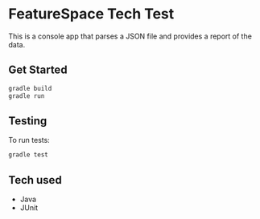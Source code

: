 # FeatureSpace Tech Test

This is a console app that parses a JSON file and provides a report of the data.

## Get Started

```sh
gradle build
gradle run
```

## Testing

To run tests:
```sh
gradle test
```

## Tech used
- Java
- JUnit